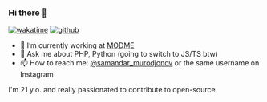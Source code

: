 ### Hi there 👋

[![wakatime](https://wakatime.com/badge/user/2db4ff5c-5ced-489e-bec3-8a1b9b8df36c.svg)](https://wakatime.com/@2db4ff5c-5ced-489e-bec3-8a1b9b8df36c)
[![github](https://img.shields.io/github/followers/samixgroup?logo=github&style=plastic)](https://github.com/samixgroup?tab=followers)

- 🔭 I’m currently working at [MODME](https://modme.uz)
- 💬 Ask me about PHP, Python (going to switch to JS/TS btw)
- 📫 How to reach me: [@samandar_murodjonov](https://t.me/samandar_murodjonov) or the same username on Instagram

I'm 21 y.o. and really passionated to contribute to open-source
